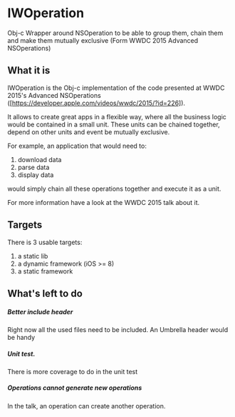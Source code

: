 # IWOperation
Obj-c Wrapper around NSOperation to be able to group them, chain them and make them mutually exclusive (Form WWDC 2015 Advanced NSOperations)

## What it is
IWOperation is the Obj-c implementation of the code presented at WWDC 2015's Advanced NSOperations ([https://developer.apple.com/videos/wwdc/2015/?id=226]). 

It allows to create great apps in a flexible way, where all the business logic would be contained in a small unit. 
These units can be chained together, depend on other units and event be mutually exclusive. 

For example, an application that would need to:
1. download data
2. parse data
3. display data

would simply chain all these operations together and execute it as a unit. 

For more information have a look at the WWDC 2015 talk about it.

## Targets

There is 3 usable targets:

1. a static lib
2. a dynamic framework (iOS >= 8)
3. a static framework

## What's left to do

##### Better include header
Right now all the used files need to be included. An Umbrella header would be handy

##### Unit test. 
There is more coverage to do in the unit test 

##### Operations cannot generate new operations 
In the talk, an operation can create another operation. 

